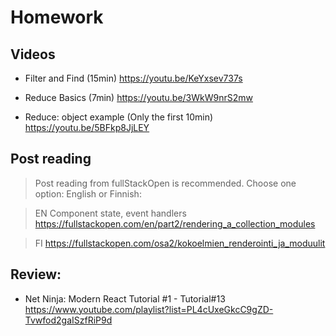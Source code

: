 # Homework


## Videos

-  Filter and Find (15min)
https://youtu.be/KeYxsev737s

- Reduce Basics (7min)
https://youtu.be/3WkW9nrS2mw

- Reduce: object example (Only the first 10min)
https://youtu.be/5BFkp8JjLEY


## Post reading 

> Post reading from fullStackOpen is recommended. Choose one option: English or Finnish:

> EN
Component state, event handlers
https://fullstackopen.com/en/part2/rendering_a_collection_modules

> FI
https://fullstackopen.com/osa2/kokoelmien_renderointi_ja_moduulit


## Review:
- Net Ninja: Modern React Tutorial #1 -  Tutorial#13  
https://www.youtube.com/playlist?list=PL4cUxeGkcC9gZD-Tvwfod2gaISzfRiP9d